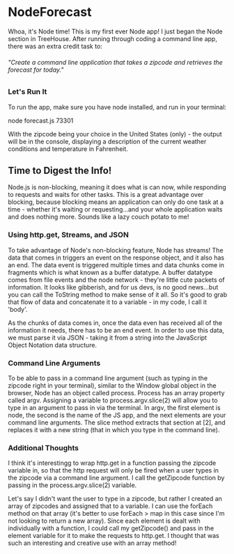 # NodeForecast

Whoa, it's Node time! This is my first ever Node app! I just began the Node section in TreeHouse. After running through coding a command line app, there was an extra credit task to:

###### "Create a command line application that takes a zipcode and retrieves the forecast for today."

### Let's Run It

To run the app, make sure you have node installed, and run in your terminal: 

node forecast.js 73301

With the zipcode being your choice in the United States (only) - the output will be in the console, displaying a description of the current weather conditions and temperature in Fahrenheit.

## Time to Digest the Info!

Node.js is non-blocking, meaning it does what is can now, while responding to requests and waits for other tasks. This is a great advantage over blocking, because blocking means an application can only do one task at a time - whether it's waiting or requesting...and your whole application waits and does nothing more. Sounds like a lazy couch potato to me!

### Using http.get, Streams, and JSON

To take advantage of Node's non-blocking feature, Node has streams! The data that comes in triggers an event on the response object, and it also has an end. The data event is triggered multiple times and data chunks come in fragments which is what known as a buffer datatype. A buffer datatype comes from file events and the node network - they're little cute packets of information. It looks like gibberish, and for us devs, is no good news...but you can call the ToString method to make sense of it all. So it's good to grab that flow of data and concatenate it to a variable - in my code, I call it 'body'. 

As the chunks of data comes in, once the data even has received all of the information it needs, there has to be an end event. In order to use this data, we must parse it via JSON - taking it from a string into the JavaScript Object Notation data structure. 

### Command Line Arguments
To be able to pass in a command line argument (such as typing in the zipcode right in your terminal), similar to the Window global object in the browser, Node has an object called process. Process has an array property called argv. Assigning a variable to process.argv.slice(2) will allow you to type in an argument to pass in via the terminal. In argv, the first element is node, the second is the name of the JS app, and the next elements are your command line arguments. The slice method extracts that section at [2], and replaces it with a new string (that in which you type in the command line).

### Additional Thoughts
I think it's interestingg to wrap http.get in a function passing the zipcode variable in, so that the http request will only be fired when a user types in the zipcode via a command line argument. I call the getZipcode function by passing in the process.argv.slice(2) variable.

Let's say I didn't want the user to type in a zipcode, but rather I created an array of zipcodes and assigned that to a variable. I can use the forEach method on that array (it's better to use forEach > map in this case since I'm not looking to return a new array). Since each element is dealt with individually with a function, I could call my getZipcode() and pass in the element variable for it to make the requests to http.get. I thought that was such an interesting and creative use with an array method!
